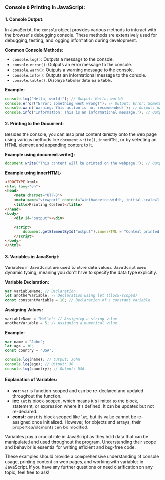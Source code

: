 ### Console & Printing in JavaScript:

#### 1. **Console Output:**
In JavaScript, the `console` object provides various methods to interact with the browser's debugging console. These methods are extensively used for debugging, testing, and logging information during development.

**Common Console Methods:**
- `console.log()`: Outputs a message to the console.
- `console.error()`: Outputs an error message to the console.
- `console.warn()`: Outputs a warning message to the console.
- `console.info()`: Outputs an informational message to the console.
- `console.table()`: Displays tabular data as a table.

**Example:**
```javascript
console.log("Hello, world!"); // Output: Hello, world!
console.error("Error: Something went wrong!"); // Output: Error: Something went wrong!
console.warn("Warning: This action is not recommended!"); // Output: Warning: This action is not recommended!
console.info("Information: This is an informational message."); // Output: Information: This is an informational message.
```

#### 2. **Printing to the Document:**
Besides the console, you can also print content directly onto the web page using various methods like `document.write()`, `innerHTML`, or by selecting an HTML element and appending content to it.

**Example using document.write():**
```javascript
document.write("This content will be printed on the webpage."); // Output: This content will be printed on the webpage.
```

**Example using innerHTML:**
```html
<!DOCTYPE html>
<html lang="en">
<head>
    <meta charset="UTF-8">
    <meta name="viewport" content="width=device-width, initial-scale=1.0">
    <title>Printing Content</title>
</head>
<body>
    <div id="output"></div>

    <script>
        document.getElementById("output").innerHTML = "Content printed using innerHTML.";
    </script>
</body>
</html>
```

#### 3. **Variables in JavaScript:**
Variables in JavaScript are used to store data values. JavaScript uses dynamic typing, meaning you don't have to specify the data type explicitly. 

**Variable Declaration:**
```javascript
var variableName; // Declaration
let anotherVariable; // Declaration using let (block-scoped)
const constantVariable = 10; // Declaration of a constant variable
```

**Assigning Values:**
```javascript
variableName = "Hello"; // Assigning a string value
anotherVariable = 5; // Assigning a numerical value
```

**Example:**
```javascript
var name = "John";
let age = 30;
const country = "USA";

console.log(name); // Output: John
console.log(age); // Output: 30
console.log(country); // Output: USA
```

#### Explanation of Variables:
- **var:** `var` is function-scoped and can be re-declared and updated throughout the function.
- **let:** `let` is block-scoped, which means it's limited to the block, statement, or expression where it's defined. It can be updated but not re-declared.
- **const:** `const` is block-scoped like `let`, but its value cannot be re-assigned once initialized. However, for objects and arrays, their properties/elements can be modified.

Variables play a crucial role in JavaScript as they hold data that can be manipulated and used throughout the program. Understanding their scope and behavior is essential for writing efficient and bug-free code.

These examples should provide a comprehensive understanding of console usage, printing content on web pages, and working with variables in JavaScript. If you have any further questions or need clarification on any topic, feel free to ask!